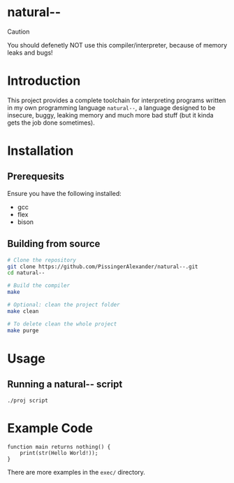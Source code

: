 # natural--
> [!CAUTION]
> You should defenetly NOT use this compiler/interpreter, because of memory leaks and bugs!

# Introduction
This project provides a complete toolchain for interpreting programs written in my own programming language `natural--`, a language designed to be insecure, buggy, leaking memory and much more bad stuff (but it kinda gets the job done sometimes).

# Installation
## Prerequesits
Ensure you have the following installed:
* gcc
* flex
* bison

## Building from source
```bash
# Clone the repository
git clone https://github.com/PissingerAlexander/natural--.git
cd natural--

# Build the compiler
make

# Optional: clean the project folder
make clean

# To delete clean the whole project
make purge
```

# Usage
## Running a natural-- script
`./proj script`

# Example Code
```
function main returns nothing() {
	print(str(Hello World!));
}
```

There are more examples in the `exec/` directory.

